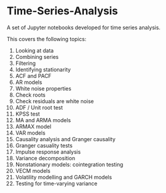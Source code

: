 # Time-Series-Analysis
A set of Jupyter notebooks developed for time series analysis.

This covers the following topics:
1. Looking at data
2. Combining series
3. Filtering
4. Identifying stationarity
5. ACF and PACF
6. AR models
7. White noise properties
8. Check roots
9. Check residuals are white noise
10. ADF / Unit root test
11. KPSS test
12. MA and ARMA models
13. ARMAX model
14. VAR models
15. Causality analysis and Granger causality
16. Granger casuality tests
17. Impulse response analysis
18. Variance decomposition
19. Nonstationary models: cointegration testing
20. VECM models
21. Volatility modelling and GARCH models
22. Testing for time-varying variance
